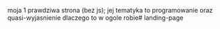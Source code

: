 moja 1 prawdziwa strona (bez js); jej tematyka to programowanie oraz quasi-wyjasnienie dlaczego to w ogole robie# landing-page
